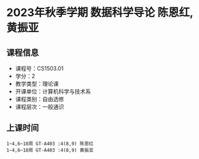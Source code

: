 # 2023年秋季学期 数据科学导论 陈恩红, 黄振亚






## 课程信息

- 课程号：CS1503.01
- 学分：2
- 教学类型：理论课
- 开课单位：计算机科学与技术系
- 课程类别：自由选修
- 课程层次：一般通识

## 上课时间

```
1~4,6~18周 GT-A403 :4(8,9) 陈恩红
1~4,6~18周 GT-A403 :4(8,9) 黄振亚
```

